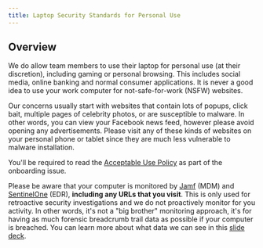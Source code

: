 ```yaml
---
title: Laptop Security Standards for Personal Use
---
```


## Overview

We do allow team members to use their laptop for personal use (at their discretion), including gaming or personal browsing. This includes social media, online banking and normal consumer applications. It is never a good idea to use your work computer for not-safe-for-work (NSFW) websites.

Our concerns usually start with websites that contain lots of popups, click bait, multiple pages of celebrity photos, or are susceptible to malware. In other words, you can view your Facebook news feed, however please avoid opening any advertisements. Please visit any of these kinds of websites on your personal phone or tablet since they are much less vulnerable to malware installation.

You'll be required to read the [Acceptable Use Policy](/handbook/people-group/acceptable-use-policy/) as part of the onboarding issue.

Please be aware that your computer is monitored by [Jamf](/handbook/security/corporate/systems/jamf) (MDM) and [SentinelOne](/handbook/security/corporate/systems/sentinelone) (EDR), **including any URLs that you visit**. This is only used for retroactive security investigations and we do not proactively monitor for you activity. In other words, it's not a "big brother" monitoring approach, it's for having as much forensic breadcrumb trail data as possible if your computer is breached. You can learn more about what data we can see in this [slide deck](https://docs.google.com/presentation/d/1C2ufNXF28l0KTd5PPTkq1TjUWeWPI44VfwYbsvOzkns/edit).
